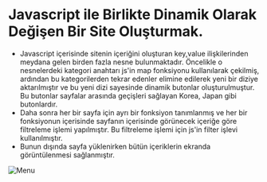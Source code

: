 # Javascript ile Birlikte Dinamik Olarak Değişen Bir Site Oluşturmak.

* Javascript içerisinde sitenin içeriğini oluşturan key,value ilişkilerinden meydana gelen birden fazla nesne bulunmaktadır. Öncelikle o nesnelerdeki kategori anahtarı js'in map fonksiyonu kullanılarak çekilmiş, ardından bu kategorilerden tekrar edenler elimine edilerek yeni bir diziye aktarılmıştır ve bu yeni dizi sayesinde dinamik butonlar oluşturulmuştur. Bu butonlar sayfalar arasında geçişleri sağlayan Korea, Japan gibi butonlardır.
* Daha sonra her bir sayfa için ayrı bir fonksiyon tanımlanmış ve her bir fonksiyonun içerisinde sayfanın içerisinde görünecek içeriğe göre filtreleme işlemi yapılmıştır. Bu filtreleme işlemi için js'in filter işlevi kullanılmıştır.
* Bunun dışında sayfa yüklenirken bütün içeriklerin ekranda görüntülenmesi sağlanmıştır.

![Menu](menu.gif)
